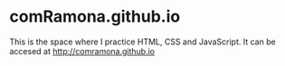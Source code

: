 # comRamona.github.io
This is the space where I practice HTML, CSS and JavaScript. It can be accesed at http://comramona.github.io
